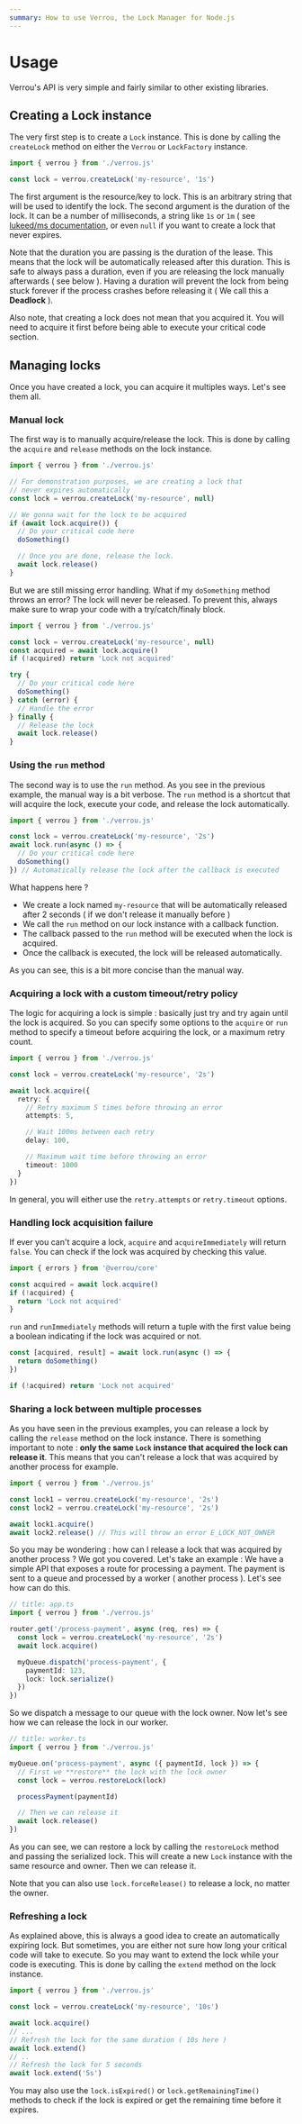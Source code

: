 ```yaml
---
summary: How to use Verrou, the Lock Manager for Node.js
---
```


# Usage

Verrou's API is very simple and fairly similar to other existing libraries.

## Creating a Lock instance

The very first step is to create a `Lock` instance. This is done by calling the `createLock` method on either the `Verrou` or `LockFactory` instance.

```ts
import { verrou } from './verrou.js'

const lock = verrou.createLock('my-resource', '1s')
```

The first argument is the resource/key to lock. This is an arbitrary string that will be used to identify the lock. The second argument is the duration of the lock. It can be a number of milliseconds, a string like `1s` or `1m` ( see [lukeed/ms documentation](https://github.com/lukeed/ms), or even `null` if you want to create a lock that never expires.

Note that the duration you are passing is the duration of the lease. This means that the lock will be automatically released after this duration. This is safe to always pass a duration, even if you are releasing the lock manually afterwards ( see below ). Having a duration will prevent the lock from being stuck forever if the process crashes before releasing it ( We call this a **Deadlock** ).

Also note, that creating a lock does not mean that you acquired it. You will need to acquire it first before being able to execute your critical code section.

## Managing locks

Once you have created a lock, you can acquire it multiples ways. Let's see them all.

### Manual lock

The first way is to manually acquire/release the lock. This is done by calling the `acquire` and `release` methods on the lock instance.

```ts
import { verrou } from './verrou.js'

// For demonstration purposes, we are creating a lock that 
// never expires automatically
const lock = verrou.createLock('my-resource', null)

// We gonna wait for the lock to be acquired
if (await lock.acquire()) {  
  // Do your critical code here
  doSomething()

  // Once you are done, release the lock.
  await lock.release()
}
```

But we are still missing error handling. What if my `doSomething` method throws an error? The lock will never be released. To prevent this, always make sure to wrap your code with a try/catch/finaly block.

```ts
import { verrou } from './verrou.js'

const lock = verrou.createLock('my-resource', null)
const acquired = await lock.acquire()
if (!acquired) return 'Lock not acquired'

try {
  // Do your critical code here
  doSomething()
} catch (error) {
  // Handle the error
} finally {
  // Release the lock
  await lock.release()
}
```

### Using the `run` method

The second way is to use the `run` method. As you see in the previous example, the manual way is a bit verbose. The `run` method is a shortcut that will acquire the lock, execute your code, and release the lock automatically.

```ts
import { verrou } from './verrou.js'

const lock = verrou.createLock('my-resource', '2s')
await lock.run(async () => {
  // Do your critical code here
  doSomething()
}) // Automatically release the lock after the callback is executed
```

What happens here ?

- We create a lock named `my-resource` that will be automatically released after 2 seconds ( if we don't release it manually before )
- We call the `run` method on our lock instance with a callback function. 
- The callback passed to the `run` method will be executed when the lock is acquired.
- Once the callback is executed, the lock will be released automatically.

As you can see, this is a bit more concise than the manual way.

### Acquiring a lock with a custom timeout/retry policy

The logic for acquiring a lock is simple : basically just try and try again until the lock is acquired. So you can specify some options to the `acquire` or `run` method to specify a timeout before acquiring the lock, or a maximum retry count.

```ts
import { verrou } from './verrou.js'

const lock = verrou.createLock('my-resource', '2s')

await lock.acquire({
  retry: {
    // Retry maximum 5 times before throwing an error
    attempts: 5,

    // Wait 100ms between each retry
    delay: 100,

    // Maximum wait time before throwing an error
    timeout: 1000
  }
})
```

In general, you will either use the `retry.attempts` or `retry.timeout` options.

### Handling lock acquisition failure

If ever you can't acquire a lock, `acquire` and `acquireImmediately` will return `false`. You can check if the lock was acquired by checking this value.

```ts
import { errors } from '@verrou/core'

const acquired = await lock.acquire()
if (!acquired) {
  return 'Lock not acquired'
}
```

`run` and `runImmediately` methods will return a tuple with the first value being a boolean indicating if the lock was acquired or not.

```ts
const [acquired, result] = await lock.run(async () => {
  return doSomething()
})

if (!acquired) return 'Lock not acquired'
```

### Sharing a lock between multiple processes

As you have seen in the previous examples, you can release a lock by calling the `release` method on the lock instance. There is something important to note : **only the same `Lock` instance that acquired the lock can release it**. This means that you can't release a lock that was acquired by another process for example.

```ts
import { verrou } from './verrou.js'

const lock1 = verrou.createLock('my-resource', '2s')
const lock2 = verrou.createLock('my-resource', '2s')

await lock1.acquire()
await lock2.release() // This will throw an error E_LOCK_NOT_OWNER
```

So you may be wondering : how can I release a lock that was acquired by another process ? We got you covered. Let's take an example : We have a simple API that exposes a route for processing a payment. The payment is sent to a queue and processed by a worker ( another process ). Let's see how can do this. 

```ts
// title: app.ts
import { verrou } from './verrou.js'

router.get('/process-payment', async (req, res) => {
  const lock = verrou.createLock('my-resource', '2s')
  await lock.acquire()

  myQueue.dispatch('process-payment', { 
    paymentId: 123,
    lock: lock.serialize()
  })
})
```

So we dispatch a message to our queue with the lock owner. Now let's see how we can release the lock in our worker.

```ts
// title: worker.ts
import { verrou } from './verrou.js'

myQueue.on('process-payment', async ({ paymentId, lock }) => {
  // First we **restore** the lock with the lock owner
  const lock = verrou.restoreLock(lock)

  processPayment(paymentId)

  // Then we can release it
  await lock.release()
})
```

As you can see, we can restore a lock by calling the `restoreLock` method and passing the serialized lock. This will create a new `Lock` instance with the same resource and owner. Then we can release it.

Note that you can also use `lock.forceRelease()` to release a lock, no matter the owner.

### Refreshing a lock

As explained above, this is always a good idea to create an automatically expiring lock. But sometimes, you are either not sure how long your critical code will take to execute. So you may want to extend the lock while your code is executing. This is done by calling the `extend` method on the lock instance.

```ts
import { verrou } from './verrou.js'

const lock = verrou.createLock('my-resource', '10s')

await lock.acquire()
// ...
// Refresh the lock for the same duration ( 10s here )
await lock.extend() 
// ..
// Refresh the lock for 5 seconds
await lock.extend('5s') 
```

You may also use the `lock.isExpired()` or `lock.getRemainingTime()` methods to check if the lock is expired or get the remaining time before it expires.
